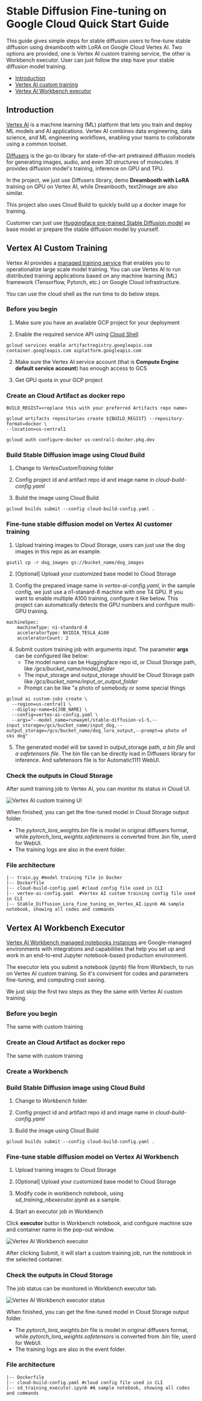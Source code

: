 # **Stable Diffusion Fine-tuning on Google Cloud Quick Start Guide**

This guide gives simple steps for stable diffusion users to fine-tune stable diffusion using dreambooth with LoRA on Google Cloud Vertex AI. Two options are provided, one is Vertex AI custom training service, the other is Workbench executor. User can just follow the step have your stable diffusion model training.

* [Introduction](#Introduction)
* [Vertex AI custom training](#Vertex_AI_Custom_Training)
* [Vertex AI Workbench executor](#Vertex_AI_Workbench_Executor)

## Introduction
   [Vertex AI](https://cloud.google.com/vertex-ai/docs/start/introduction-unified-platform) is a machine learning (ML) platform that lets you train and deploy ML models and AI applications. Vertex AI combines data engineering, data science, and ML engineering workflows, enabling your teams to collaborate using a common toolset.

   [Diffusers](https://github.com/huggingface/diffusers) is the go-to library for state-of-the-art pretrained diffusion models for generating images, audio, and even 3D structures of molecules. It provides diffusion model's training, inference on GPU and TPU.

   In the project, we just use Diffusers library, demo **Dreambooth with LoRA** training on GPU on Vertex AI, while Dreambooth, text2image are also similar. 

   This project also uses Cloud Build to quickly build up a docker image for training.

   Customer can just use [Huggingface pre-trained Stable Diffusion model](https://huggingface.co/runwayml/stable-diffusion-v1-5) as base model or prepare the stable diffusion model by yourself.
   
## Vertex AI Custom Training

Vertex AI provides a [managed training service](https://cloud.google.com/vertex-ai/docs/training/overview) that enables you to operationalize large scale model training. You can use Vertex AI to run distributed training applications based on any machine learning (ML) framework (Tensorflow, Pytorch, etc.) on Google Cloud infrastructure. 

You can use the cloud shell as the run time to do below steps.

### Before you begin
1. Make sure you have an available GCP project for your deployment

2. Enable the required service API using [Cloud Shell](https://cloud.google.com/shell/docs/run-gcloud-commands)

```
gcloud services enable artifactregistry.googleapis.com container.googleapis.com aiplatform.googleapis.com
```

2. Make sure the Vertex AI service account (that is **Compute Engine default service account**) has enough access to GCS

3. Get GPU quota in your GCP project

### Create an Cloud Artifact as docker repo

```
BUILD_REGIST=<replace this with your preferred Artifacts repo name>

gcloud artifacts repositories create ${BUILD_REGIST} --repository-format=docker \
--location=us-central1

gcloud auth configure-docker us-central1-docker.pkg.dev
```
### Build Stable Diffusion image using Cloud Build

1. Change to *VertexCustomTraining* folder 

2. Config project id and artifact repo id and image name in *cloud-build-config.yaml*

3. Build the image using Cloud Build

```
gcloud builds submit --config cloud-build-config.yaml .
```
### Fine-tune stable diffusion model on Vertex AI customer training

1. Upload training images to Cloud Storage, users can just use the dog images in this repo as an example.

```
gsutil cp -r dog_images gs://bucket_name/dog_images
```

2. [Optional] Upload your customized base model to Cloud Storage

3. Config the prepared image name in *vertex-ai-config.yaml*, in the sample config, we just use a n1-stanard-8 machine with one T4 GPU. If you want to enable multiple A100 training, configure it like below. This project can automatically detects the GPU numbers and configure multi-GPU training.

```
machineSpec:
    machineType: n1-standard-8
    acceleratorType: NVIDIA_TESLA_A100
    acceleratorCount: 2
```

4. Submit custom training job with arguments input. The parameter **args** can be configured like below:
    * The model name can be Huggingface repo id, or Cloud Storage path, like */gcs/bucket_name/model_folder*
    * The input_storage and output_storage should be Cloud Storage path like */gcs/bucket_name/input_or_output_folder*
    * Prompt can be like "a photo of somebody or some special things
```
gcloud ai custom-jobs create \
  --region=us-central1 \
  --display-name=${JOB_NAME} \
  --config=vertex-ai-config.yaml \
  --args="--model_name=runwayml/stable-diffusion-v1-5,--input_storage=/gcs/bucket_name/input_dog,--output_storage=/gcs/bucket_name/dog_lora_output,--prompt=a photo of sks dog"

```
5. The generated model will be saved in output_storage path, *a bin file* and *a safetensors file*. The bin file can be directly load in Diffusers library for inference. And safetensors file is for Automatic1111 WebUI.

### Check the outputs in Cloud Storage
After sumit training job to Vertex AI, you can monitor its status in Cloud UI. 

![Vertex AI custom training UI](images/custom_training_status.png)

When finished, you can get the fine-tuned model in Cloud Storage output folder. 
    
* The *pytorch_lora_weights.bin* file is model in original diffusers format, while *pytorch_lora_weights.safetensors* is converted from .bin file, userd for WebUI.
* The training logs are also in the event folder.

### File architecture

```
|-- train.py #model training file in Docker
|-- Dockerfile
|-- cloud-build-config.yaml #cloud config file used in CLI
|-- vertex-ai-config.yaml  #Vertex AI custom training config file used in CLI
|-- Stable_Diffusion_Lora_fine_tuning_on_Vertex_AI.ipynb #A sample notebook, showing all codes and commands
```

## Vertex AI Workbench Executor

[Vertex AI Workbench managed notebooks instances](https://cloud.google.com/vertex-ai/docs/workbench/managed/introduction) are Google-managed environments with integrations and capabilities that help you set up and work in an end-to-end Jupyter notebook-based production environment.

The executor lets you submit a notebook (ipynb) file from Workbech, to run on Vertex AI custom training. So it's convinient for codes and parameters fine-tuning, and computing cost saving.

We just skip the first two steps as they the same with Vertex AI custom training.

### Before you begin

The same with custom training

### Create an Cloud Artifact as docker repo

The same with custom training

### Create a Workbench


### Build Stable Diffusion image using Cloud Build

1. Change to *Workbench* folder 

2. Config project id and artifact repo id and image name in *cloud-build-config.yaml*

3. Build the image using Cloud Build

```
gcloud builds submit --config cloud-build-config.yaml .
```
### Fine-tune stable diffusion model on Vertex AI Workbench

1. Upload training images to Cloud Storage

2. [Optional] Upload your customized base model to Cloud Storage

3. Modify code in workbench notebook, using *sd_training_nbexecutor.ipynb* as a sample.

4. Start an executor job in Workbench

Click **executor** buttor in Workbench notebook, and configure machine size and container name in the pop-out window.

![Vertex AI Workbench executor](images/workbench_executor.png)

After clicking Submit, it will start a custom training job, run the notebook in the selected container.

### Check the outputs in Cloud Storage


The job status can be monitored in Workbench executor tab.

![Vertex AI Workbench executor status](images/workbench_status.png)

When finished, you can get the fine-tuned model in Cloud Storage output folder. 
    
* The *pytorch_lora_weights.bin* file is model in original diffusers format, while *pytorch_lora_weights.safetensors* is converted from .bin file, userd for WebUI.
* The training logs are also in the event folder.

### File architecture

```
|-- Dockerfile
|-- cloud-build-config.yaml #cloud config file used in CLI
|-- sd_training_executor.ipynb #A sample notebook, showing all codes and commands
```